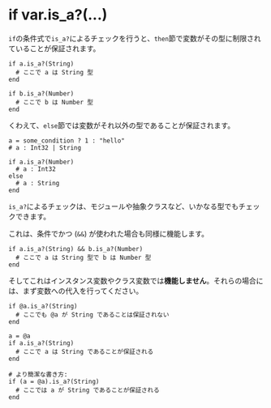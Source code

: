 # if var.is_a?(...)

`if`の条件式で`is_a?`によるチェックを行うと、`then`節で変数がその型に制限されていることが保証されます。

```crystal
if a.is_a?(String)
  # ここで a は String 型
end

if b.is_a?(Number)
  # ここで b は Number 型
end
```

くわえて、`else`節では変数がそれ以外の型であることが保証されます。

```crystal
a = some_condition ? 1 : "hello"
# a : Int32 | String

if a.is_a?(Number)
  # a : Int32
else
  # a : String
end
```

`is_a?`によるチェックは、モジュールや抽象クラスなど、いかなる型でもチェックできます。

これは、条件でかつ (`&&`) が使われた場合も同様に機能します。

```crystal
if a.is_a?(String) && b.is_a?(Number)
  # ここで a は String 型で b は Number 型
end
```

そしてこれはインスタンス変数やクラス変数では**機能しません**。それらの場合には、まず変数への代入を行ってください。

```crystal
if @a.is_a?(String)
  # ここでも @a が String であることは保証されない
end

a = @a
if a.is_a?(String)
  # ここで a は String であることが保証される
end

# より簡潔な書き方:
if (a = @a).is_a?(String)
  # ここでは a が String であることが保証される
end
```
